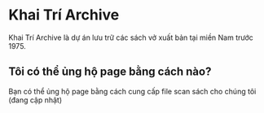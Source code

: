# Khai Trí Archive
Khai Trí Archive là dự án lưu trữ các sách vở xuất bản tại miền Nam trước 1975.
## Tôi có thể ủng hộ page bằng cách nào?
Bạn có thể ủng hộ page bằng cách cung cấp file scan sách cho chúng tôi (đang cập nhật)
